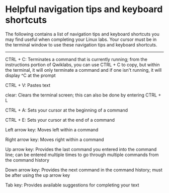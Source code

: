 # Helpful navigation tips and keyboard shortcuts

The following contains a list of navigation tips and keyboard shortcuts you may find useful when completing your Linux labs. Your cursor must be in the terminal window to use these navigation tips and keyboard shortcuts.
<hr>

CTRL + C: Terminates a command that is currently running; from the instructions portion of Qwiklabs, you can use CTRL + C to copy, but within the terminal, it will only terminate a command and if one isn't running, it will display ^C at the prompt

CTRL + V: Pastes text

clear: Clears the terminal screen; this can also be done by entering CTRL + L

CTRL + A: Sets your cursor at the beginning of a command

CTRL + E: Sets your cursor at the end of a command

Left arrow key: Moves left within a command

Right arrow key: Moves right within a command

Up arrow key: Provides the last command you entered into the command line; can be entered multiple times to go through multiple commands from the command history

Down arrow key: Provides the next command in the command history; must be after using the up arrow key

Tab key: Provides available suggestions for completing your text

